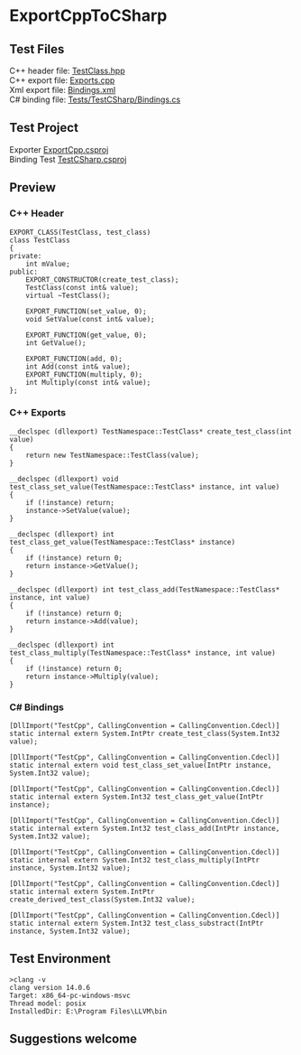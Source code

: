 # ExportCppToCSharp

## Test Files

C++ header file: [TestClass.hpp](Tests/TestCpp/TestClass.hpp)  
C++ export file: [Exports.cpp](Tests/TestCpp/Exports.cpp)  
Xml export file: [Bindings.xml](Tests/TestCSharp/Bindings.xml)  
C# binding file: [Tests/TestCSharp/Bindings.cs](Tests/TestCSharp/Bindings.cs)  

## Test Project 

Exporter [ExportCpp.csproj](Sources/ExportCpp/)  
Binding Test [TestCSharp.csproj](Tests/TestCSharp/)  

## Preview

### C++ Header

```
EXPORT_CLASS(TestClass, test_class)
class TestClass
{
private:
    int mValue;
public:
    EXPORT_CONSTRUCTOR(create_test_class);
    TestClass(const int& value);
    virtual ~TestClass();

    EXPORT_FUNCTION(set_value, 0);
    void SetValue(const int& value);

    EXPORT_FUNCTION(get_value, 0);
    int GetValue();

    EXPORT_FUNCTION(add, 0);
    int Add(const int& value);
    EXPORT_FUNCTION(multiply, 0);
    int Multiply(const int& value);
};
```

### C++ Exports

```
__declspec (dllexport) TestNamespace::TestClass* create_test_class(int value)
{
    return new TestNamespace::TestClass(value);
}

__declspec (dllexport) void test_class_set_value(TestNamespace::TestClass* instance, int value)
{
    if (!instance) return;
    instance->SetValue(value);
}

__declspec (dllexport) int test_class_get_value(TestNamespace::TestClass* instance)
{
    if (!instance) return 0;
    return instance->GetValue();
}

__declspec (dllexport) int test_class_add(TestNamespace::TestClass* instance, int value)
{
    if (!instance) return 0;
    return instance->Add(value);
}

__declspec (dllexport) int test_class_multiply(TestNamespace::TestClass* instance, int value)
{
    if (!instance) return 0;
    return instance->Multiply(value);
}
```

### C# Bindings

```
[DllImport("TestCpp", CallingConvention = CallingConvention.Cdecl)]
static internal extern System.IntPtr create_test_class(System.Int32 value);

[DllImport("TestCpp", CallingConvention = CallingConvention.Cdecl)]
static internal extern void test_class_set_value(IntPtr instance, System.Int32 value);

[DllImport("TestCpp", CallingConvention = CallingConvention.Cdecl)]
static internal extern System.Int32 test_class_get_value(IntPtr instance);

[DllImport("TestCpp", CallingConvention = CallingConvention.Cdecl)]
static internal extern System.Int32 test_class_add(IntPtr instance, System.Int32 value);

[DllImport("TestCpp", CallingConvention = CallingConvention.Cdecl)]
static internal extern System.Int32 test_class_multiply(IntPtr instance, System.Int32 value);

[DllImport("TestCpp", CallingConvention = CallingConvention.Cdecl)]
static internal extern System.IntPtr create_derived_test_class(System.Int32 value);

[DllImport("TestCpp", CallingConvention = CallingConvention.Cdecl)]
static internal extern System.Int32 test_class_substract(IntPtr instance, System.Int32 value);
```

## Test Environment

```
>clang -v
clang version 14.0.6
Target: x86_64-pc-windows-msvc
Thread model: posix
InstalledDir: E:\Program Files\LLVM\bin
```

## Suggestions welcome